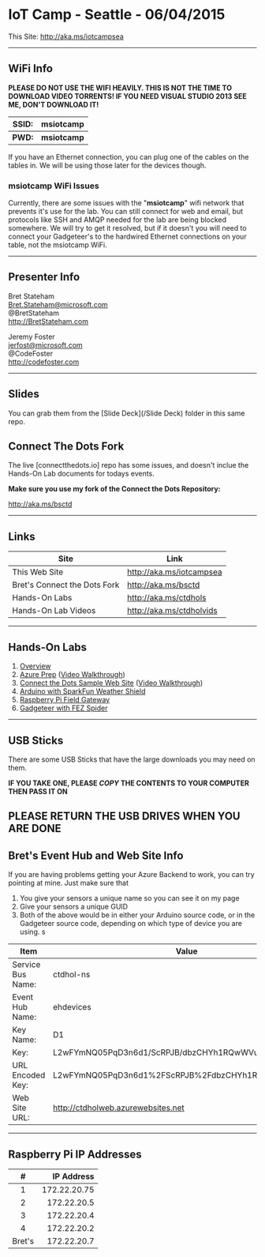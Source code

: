 # IoT Camp - Seattle - 06/04/2015 #

This Site: http://aka.ms/iotcampsea


---

## WiFi Info ##

**PLEASE DO NOT USE THE WIFI HEAVILY.  THIS IS NOT THE TIME TO DOWNLOAD VIDEO TORRENTS!  IF YOU NEED VISUAL STUDIO 2013 SEE ME, DON'T DOWNLOAD IT!**

| SSID:     | msiotcamp     | 
| ---       | ---           |
| **PWD:**  | **msiotcamp** | 

If you have an Ethernet connection, you can plug one of the cables on the tables in.  We will be using those later for the devices though. 

### msiotcamp WiFi Issues ###

Currently, there are some issues with the "**msiotcamp**" wifi network that prevents it's use for the lab. You can still connect for web and email, but protocols like SSH and AMQP needed for the lab are being blocked somewhere.  We will try to get it resolved, but if it doesn't you will need to connect your Gadgeteer's to the hardwired Ethernet connections on your table, not the msiotcamp WiFi.  

---

## Presenter Info

Bret Stateham<br/>
Bret.Stateham@microsoft.com<br/>
@BretStateham<br/>
http://BretStateham.com<br/>

Jeremy Foster<br/>
jerfost@microsoft.com<br/>
@CodeFoster<br/>
http://codefoster.com<br/>

---

## Slides ##

You can grab them from the [Slide Deck](/Slide Deck) folder in this same repo.

## Connect The Dots Fork ##

The live [connectthedots.io] repo has some issues, and doesn't inclue the Hands-On Lab documents for todays events.  

**Make sure you use my fork of the Connect the Dots Repository:**

http://aka.ms/bsctd

---

## Links ##

| Site                          | Link                     | 
| ---                           | ---                      |
| This Web Site                 | http://aka.ms/iotcampsea |
| Bret's  Connect the Dots Fork | http://aka.ms/bsctd      | 
| Hands-On Labs                 | http://aka.ms/ctdhols    |
| Hands-On Lab Videos           | http://aka.ms/ctdholvids | 


---

## Hands-On Labs ##

1. [Overview](https://github.com/BretStateham/connectthedots/tree/master/HOLs)
2. [Azure Prep](https://github.com/BretStateham/connectthedots/blob/master/HOLs/Azure/AzurePrep) ([Video Walkthrough](https://youtu.be/xABIzejOxm4))
3. [Connect the Dots Sample Web Site](https://github.com/BretStateham/connectthedots/blob/master/HOLs/Azure/WebSite) ([Video Walkthrough](https://youtu.be/xABIzejOxm4))
4. [Arduino with SparkFun Weather Shield](https://github.com/BretStateham/connectthedots/tree/master/HOLs/Devices/GatewayConnectedDevices/Arduino%20UNO/Weather/WeatherSheildJson)
5. [Raspberry Pi Field Gateway](https://github.com/BretStateham/connectthedots/tree/master/HOLs/Devices/Gateways/GatewayService)
6. [Gadgeteer with FEZ Spider](https://github.com/BretStateham/connectthedots/tree/master/HOLs/Devices/DirectlyConnectedDevices/NETMF/ConnectTheDotsGadgeteer)

---

## USB Sticks ##

There are some USB Sticks that have the large downloads you may need on them.  

**IF YOU TAKE ONE, PLEASE *COPY* THE CONTENTS TO YOUR COMPUTER THEN PASS IT ON**

**PLEASE RETURN THE USB DRIVES WHEN YOU ARE DONE**
---

## Bret's Event Hub and Web Site Info ##

If you are having problems getting your Azure Backend to work, you can try pointing at mine.  Just make sure that 

1. You give your sensors a unique name so you can see it on my page 
2. Give your sensors a unique GUID
3. Both of the above would be in either your Arduino source code, or in the Gadgeteer source code, depending on which type of device you are using.  s

|  Item           | Value                                             | 
| ---             | ---                                               |
|Service Bus Name:|ctdhol-ns                                          |
|Event Hub Name:  |ehdevices                                          |
|Key Name:        |D1                                                 |
|Key:             |L2wFYmNQ05PqD3n6d1/ScRPJB/dbzCHYh1RQwWVuBJc=       |
|URL Encoded Key: |L2wFYmNQ05PqD3n6d1%2FScRPJB%2FdbzCHYh1RQwWVuBJc%3D |
|Web Site URL:    |http://ctdholweb.azurewebsites.net                 |	

---

## Raspberry Pi IP Addresses ##

|  #     | IP Address      |
| :----: | --------------: |
|   1    |    172.22.20.75 |
|   2    |     172.22.20.5 |
|   3    |     172.22.20.4 |
|   4    |     172.22.20.2 |
| Bret's |     172.22.20.7 | 

